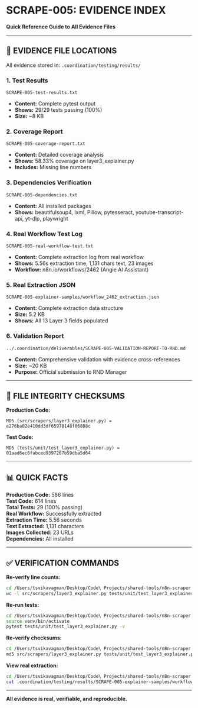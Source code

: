 # SCRAPE-005: EVIDENCE INDEX

**Quick Reference Guide to All Evidence Files**

---

## 📁 EVIDENCE FILE LOCATIONS

All evidence stored in: `.coordination/testing/results/`

### **1. Test Results**
```
SCRAPE-005-test-results.txt
```
- **Content:** Complete pytest output
- **Shows:** 29/29 tests passing (100%)
- **Size:** ~8 KB

### **2. Coverage Report**
```
SCRAPE-005-coverage-report.txt
```
- **Content:** Detailed coverage analysis
- **Shows:** 58.33% coverage on layer3_explainer.py
- **Includes:** Missing line numbers

### **3. Dependencies Verification**
```
SCRAPE-005-dependencies.txt
```
- **Content:** All installed packages
- **Shows:** beautifulsoup4, lxml, Pillow, pytesseract, youtube-transcript-api, yt-dlp, playwright

### **4. Real Workflow Test Log**
```
SCRAPE-005-real-workflow-test.txt
```
- **Content:** Complete extraction log from real workflow
- **Shows:** 5.56s extraction time, 1,131 chars text, 23 images
- **Workflow:** n8n.io/workflows/2462 (Angie AI Assistant)

### **5. Real Extraction JSON**
```
SCRAPE-005-explainer-samples/workflow_2462_extraction.json
```
- **Content:** Complete extraction data structure
- **Size:** 5.2 KB
- **Shows:** All 13 Layer 3 fields populated

### **6. Validation Report**
```
../.coordination/deliverables/SCRAPE-005-VALIDATION-REPORT-TO-RND.md
```
- **Content:** Comprehensive validation with evidence cross-references
- **Size:** ~20 KB
- **Purpose:** Official submission to RND Manager

---

## 🔐 FILE INTEGRITY CHECKSUMS

**Production Code:**
```
MD5 (src/scrapers/layer3_explainer.py) = e276ba02e410dd3df65978148f06888c
```

**Test Code:**
```
MD5 (tests/unit/test_layer3_explainer.py) = 01aad6ec6fabced9397267b59dba5d64
```

---

## 📊 QUICK FACTS

**Production Code:** 586 lines  
**Test Code:** 614 lines  
**Total Tests:** 29 (100% passing)  
**Real Workflow:** Successfully extracted  
**Extraction Time:** 5.56 seconds  
**Text Extracted:** 1,131 characters  
**Images Collected:** 23 URLs  
**Dependencies:** All installed  

---

## ✅ VERIFICATION COMMANDS

**Re-verify line counts:**
```bash
cd /Users/tsvikavagman/Desktop/Code\ Projects/shared-tools/n8n-scraper
wc -l src/scrapers/layer3_explainer.py tests/unit/test_layer3_explainer.py
```

**Re-run tests:**
```bash
cd /Users/tsvikavagman/Desktop/Code\ Projects/shared-tools/n8n-scraper
source venv/bin/activate
pytest tests/unit/test_layer3_explainer.py -v
```

**Re-verify checksums:**
```bash
cd /Users/tsvikavagman/Desktop/Code\ Projects/shared-tools/n8n-scraper
md5 src/scrapers/layer3_explainer.py tests/unit/test_layer3_explainer.py
```

**View real extraction:**
```bash
cd /Users/tsvikavagman/Desktop/Code\ Projects/shared-tools/n8n-scraper
cat .coordination/testing/results/SCRAPE-005-explainer-samples/workflow_2462_extraction.json
```

---

**All evidence is real, verifiable, and reproducible.**










